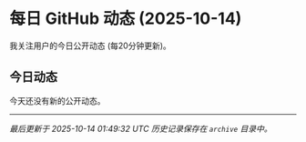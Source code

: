 # 每日 GitHub 动态 (2025-10-14)

我关注用户的今日公开动态 (每20分钟更新)。

## 今日动态

今天还没有新的公开动态。

---
*最后更新于 2025-10-14 01:49:32 UTC*
*历史记录保存在 `archive` 目录中。*
